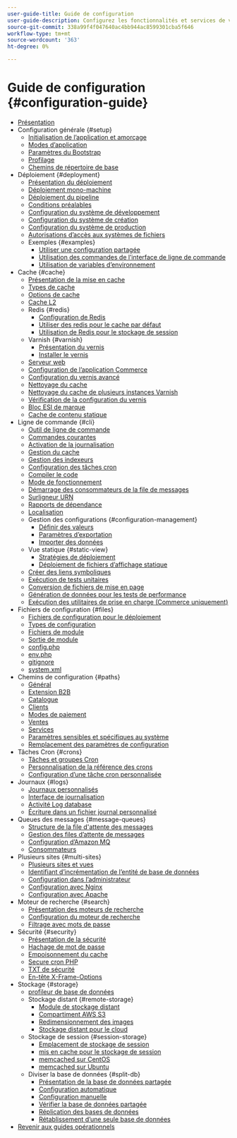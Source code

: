 ```yaml
---
user-guide-title: Guide de configuration
user-guide-description: Configurez les fonctionnalités et services de votre application Adobe Commerce ou Magento Open Source.
source-git-commit: 338a99f4f047640ac4bb944ac8599301cba5f646
workflow-type: tm+mt
source-wordcount: '363'
ht-degree: 0%

---
```



# Guide de configuration {#configuration-guide}

+ [Présentation](overview.md)
+ Configuration générale {#setup}
   + [Initialisation de l’application et amorçage](bootstrap/initialization.md)
   + [Modes d’application](bootstrap/application-modes.md)
   + [Paramètres du Bootstrap](bootstrap/set-parameters.md)
   + [Profilage](bootstrap/mage-profiler.md)
   + [Chemins de répertoire de base](bootstrap/mage-directory.md)
+ Déploiement {#deployment}
   + [Présentation du déploiement](deployment/overview.md)
   + [Déploiement mono-machine](deployment/single-machine.md)
   + [Déploiement du pipeline](deployment/technical-details.md)
   + [Conditions préalables](deployment/prerequisites.md)
   + [Configuration du système de développement](deployment/development-system.md)
   + [Configuration du système de création](deployment/build-system.md)
   + [Configuration du système de production](deployment/production-system.md)
   + [Autorisations d’accès aux systèmes de fichiers](deployment/file-system-permissions.md)
   + Exemples {#examples}
      + [Utiliser une configuration partagée](deployment/example-shared-configuration.md)
      + [Utilisation des commandes de l’interface de ligne de commande](deployment/example-using-cli.md)
      + [Utilisation de variables d’environnement](deployment/example-environment-variables.md)
+ Cache {#cache}
   + [Présentation de la mise en cache](cache/caching-overview.md)
   + [Types de cache](cache/cache-types.md)
   + [Options de cache](cache/cache-options.md)
   + [Cache L2](cache/level-two-cache.md)
   + Redis {#redis}
      + [Configuration de Redis](cache/config-redis.md)
      + [Utiliser des redis pour le cache par défaut](cache/redis-pg-cache.md)
      + [Utilisation de Redis pour le stockage de session](cache/redis-session.md)
   + Varnish {#varnish}
      + [Présentation du vernis](cache/config-varnish.md)
      + [Installer le vernis](cache/config-varnish-install.md)
   + [Serveur web](cache/config-varnish-server.md)
   + [Configuration de l’application Commerce](cache/configure-varnish-commerce.md)
   + [Configuration du vernis avancé](cache/config-varnish-advanced.md)
   + [Nettoyage du cache](cache/use-varnish-cache.md)
   + [Nettoyage du cache de plusieurs instances Varnish](cache/use-multiple-varnish-cache.md)
   + [Vérification de la configuration du vernis](cache/config-varnish-final.md)
   + [Bloc ESI de marque](cache/use-varnish-esi.md)
   + [Cache de contenu statique](cache/static-content-signing.md)
+ Ligne de commande {#cli}
   + [Outil de ligne de commande](cli/config-cli.md)
   + [Commandes courantes](cli/common-cli-commands.md)
   + [Activation de la journalisation](cli/enable-logging.md)
   + [Gestion du cache](cli/manage-cache.md)
   + [Gestion des indexeurs](cli/manage-indexers.md)
   + [Configuration des tâches cron](cli/configure-cron-jobs.md)
   + [Compiler le code](cli/code-compiler.md)
   + [Mode de fonctionnement](cli/set-mode.md)
   + [Démarrage des consommateurs de la file de messages](cli/start-message-queues.md)
   + [Surligneur URN](cli/urn-highlighter.md)
   + [Rapports de dépendance](cli/dependency-reports.md)
   + [Localisation](cli/localization.md)
   + Gestion des configurations {#configuration-management}
      + [Définir des valeurs](cli/set-configuration-values.md)
      + [Paramètres d’exportation](cli/export-configuration.md)
      + [Importer des données](cli/import-configuration.md)
   + Vue statique {#static-view}
      + [Stratégies de déploiement](cli/static-view-file-strategy.md)
      + [Déploiement de fichiers d’affichage statique](cli/static-view-file-deployment.md)
   + [Créer des liens symboliques](cli/create-symlinks.md)
   + [Exécution de tests unitaires](cli/unit-tests.md)
   + [Conversion de fichiers de mise en page](cli/convert-layout-files.md)
   + [Génération de données pour les tests de performance](cli/generate-data.md)
   + [Exécution des utilitaires de prise en charge (Commerce uniquement)](cli/run-support-utilities.md)
+ Fichiers de configuration {#files}
   + [Fichiers de configuration pour le déploiement](reference/deployment-files.md)
   + [Types de configuration](reference/config-create-types.md)
   + [Fichiers de module](reference/module-files.md)
   + [Sortie de module](reference/disable-module-output.md)
   + [config.php](reference/config-reference-configphp.md)
   + [env.php](reference/config-reference-envphp.md)
   + [gitignore](reference/config-reference-gitignore.md)
   + [system.xml](reference/config-reference-systemxml.md)
+ Chemins de configuration {#paths}
   + [Général](reference/config-reference-general.md)
   + [Extension B2B](reference/config-reference-b2b.md)
   + [Catalogue](reference/config-reference-catalog.md)
   + [Clients](reference/config-reference-customers.md)
   + [Modes de paiement](reference/config-reference-payment.md)
   + [Ventes](reference/config-reference-sales.md)
   + [Services](reference/config-reference-services.md)
   + [Paramètres sensibles et spécifiques au système](reference/config-reference-sens.md)
   + [Remplacement des paramètres de configuration](reference/override-config-settings.md)
+ Tâches Cron {#crons}
   + [Tâches et groupes Cron](cron/custom-cron.md)
   + [Personnalisation de la référence des crons](cron/custom-cron-reference.md)
   + [Configuration d’une tâche cron personnalisée](cron/custom-cron-tutorial.md)
+ Journaux {#logs}
   + [Journaux personnalisés](logs/custom-logging.md)
   + [Interface de journalisation](logs/logger-interface.md)
   + [Activité Log database](logs/database-activity.md)
   + [Écriture dans un fichier journal personnalisé](logs/custom-log-files.md)
+ Queues des messages {#message-queues}
   + [Structure de la file d&#39;attente des messages](queues/message-queue-framework.md)
   + [Gestion des files d’attente de messages](queues/manage-message-queues.md)
   + [Configuration d’Amazon MQ](queues/aws-mq.md)
   + [Consommateurs](queues/consumers.md)
+ Plusieurs sites {#multi-sites}
   + [Plusieurs sites et vues](multi-sites/ms-overview.md)
   + [Identifiant d’incrémentation de l’entité de base de données](multi-sites/change-increment-id.md)
   + [Configuration dans l’administrateur](multi-sites/ms-admin.md)
   + [Configuration avec Nginx](multi-sites/ms-nginx.md)
   + [Configuration avec Apache](multi-sites/ms-apache.md)
+ Moteur de recherche {#search}
   + [Présentation des moteurs de recherche](search/overview-search.md)
   + [Configuration du moteur de recherche](search/configure-search-engine.md)
   + [Filtrage avec mots de passe](search/search-stopwords.md)
+ Sécurité {#security}
   + [Présentation de la sécurité](security/overview.md)
   + [Hachage de mot de passe](security/password-hashing.md)
   + [Empoisonnement du cache](security/cache-poisoning.md)
   + [Secure cron PHP](security/secure-cron-php.md)
   + [TXT de sécurité](security/security-txt.md)
   + [En-tête X-Frame-Options](security/xframe-options.md)
+ Stockage {#storage}
   + [profileur de base de données](storage/db-profiler.md)
   + Stockage distant {#remote-storage}
      + [Module de stockage distant](remote-storage/remote-storage.md)
      + [Compartiment AWS S3](remote-storage/remote-storage-aws-s3.md)
      + [Redimensionnement des images](remote-storage/remote-storage-image-resize.md)
      + [Stockage distant pour le cloud](remote-storage/cloud-support.md)
   + Stockage de session {#session-storage}
      + [Emplacement de stockage de session](storage/sessions.md)
      + [mis en cache pour le stockage de session](storage/memcached.md)
      + [memcached sur CentOS](storage/memcache-centos.md)
      + [memcached sur Ubuntu](storage/memcache-ubuntu.md)
   + Diviser la base de données {#split-db}
      + [Présentation de la base de données partagée](storage/multi-master.md)
      + [Configuration automatique](storage/multi-master-masterdb.md)
      + [Configuration manuelle](storage/multi-master-manual.md)
      + [Vérifier la base de données partagée](storage/multi-master-verify.md)
      + [Réplication des bases de données](storage/multi-master-replication.md)
      + [Rétablissement d’une seule base de données](storage/revert-split-database.md)
+ [Revenir aux guides opérationnels](https://experienceleague.adobe.com/docs/commerce-operations/operational-guides/home.html)
